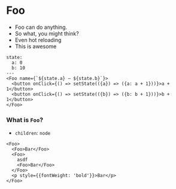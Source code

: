 # Foo

- Foo can do anything.
- So what, you might think?
- Even hot reloading
- This is awesome

```react
state:
  a: 0
  b: 10
---
<Foo name={`${state.a} – ${state.b}`}>
  <button onClick={() => setState(({a}) => ({a: a + 1}))}>a + 1</button>
  <button onClick={() => setState(({b}) => ({b: b + 1}))}>b + 1</button>
</Foo>
```

### What is `Foo`?

- `children`: `node`

```react
<Foo>
  <Foo>Bar</Foo>
  <Foo>
    asdf
    <Foo>Bar</Foo>
  </Foo>
  <p style={{fontWeight: 'bold'}}>Bar</p>
</Foo>
```
